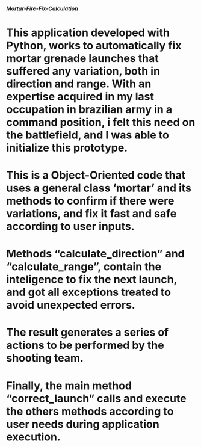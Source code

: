 #####   Mortar-Fire-Fix-Calculation   #####

# This application developed with Python, works to automatically fix mortar grenade launches that suffered any variation, both in direction and range. With an expertise acquired in my last occupation in brazilian army in a command position, i felt this need on the battlefield, and I was able to initialize this prototype.

# This is a Object-Oriented code that uses a general class ‘mortar’ and its methods to confirm if there were variations, and fix it fast and safe according to user inputs.

# Methods “calculate_direction” and “calculate_range”, contain the inteligence to fix the next launch, and got all exceptions treated to avoid unexpected errors.

# The result generates a series of actions to be performed by the shooting team.

# Finally, the main method “correct_launch” calls and execute the others methods according to user needs during application execution.
